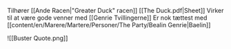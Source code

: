 Tilhører [[Ande Racen|"Greater Duck" racen]]
[[The Duck.pdf|Sheet]] 
Virker til at være gode venner med [[Genrie Tvillingerne]]
Er nok tættest med [[content/en/Marere/Martere/Personer/The Party/Bealin Genrie|Baelin]]

![[Buster Quote.png]]
